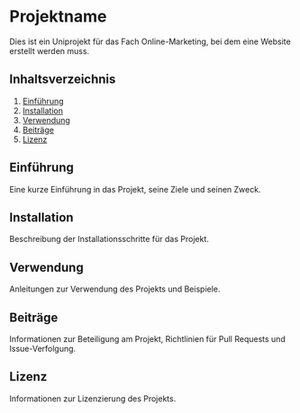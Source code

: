 # Projektname

Dies ist ein Uniprojekt für das Fach Online-Marketing, bei dem eine Website erstellt werden muss.

## Inhaltsverzeichnis

1. [Einführung](#einführung)
2. [Installation](#installation)
3. [Verwendung](#verwendung)
4. [Beiträge](#beiträge)
5. [Lizenz](#lizenz)

## Einführung

Eine kurze Einführung in das Projekt, seine Ziele und seinen Zweck.

## Installation

Beschreibung der Installationsschritte für das Projekt.

## Verwendung

Anleitungen zur Verwendung des Projekts und Beispiele.

## Beiträge

Informationen zur Beteiligung am Projekt, Richtlinien für Pull Requests und Issue-Verfolgung.

## Lizenz

Informationen zur Lizenzierung des Projekts.
